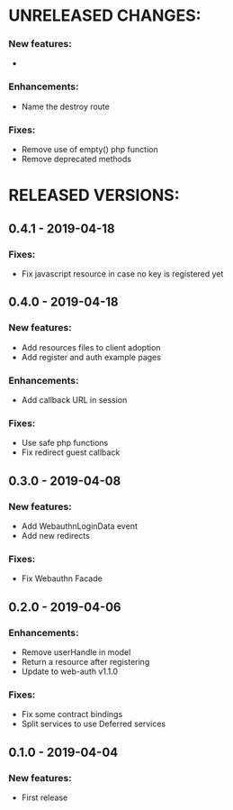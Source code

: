 # UNRELEASED CHANGES:

 ### New features:
  *

 ### Enhancements:
  * Name the destroy route

 ### Fixes:
  * Remove use of empty() php function
  * Remove deprecated methods


# RELEASED VERSIONS:

## 0.4.1 - 2019-04-18
 ### Fixes:
  * Fix javascript resource in case no key is registered yet

## 0.4.0 - 2019-04-18
 ### New features:
  * Add resources files to client adoption
  * Add register and auth example pages

 ### Enhancements:
  * Add callback URL in session

 ### Fixes:
  * Use safe php functions
  * Fix redirect guest callback

## 0.3.0 - 2019-04-08
 ### New features:
  * Add WebauthnLoginData event
  * Add new redirects

 ### Fixes:
  * Fix Webauthn Facade

## 0.2.0 - 2019-04-06
 ### Enhancements:
  * Remove userHandle in model
  * Return a resource after registering
  * Update to web-auth v1.1.0

 ### Fixes:
  * Fix some contract bindings
  * Split services to use Deferred services

## 0.1.0 - 2019-04-04
 ### New features:
  * First release

